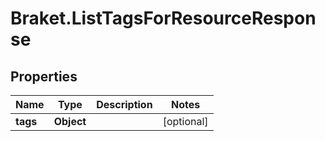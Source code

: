 # Braket.ListTagsForResourceResponse

## Properties

Name | Type | Description | Notes
------------ | ------------- | ------------- | -------------
**tags** | **Object** |  | [optional] 


